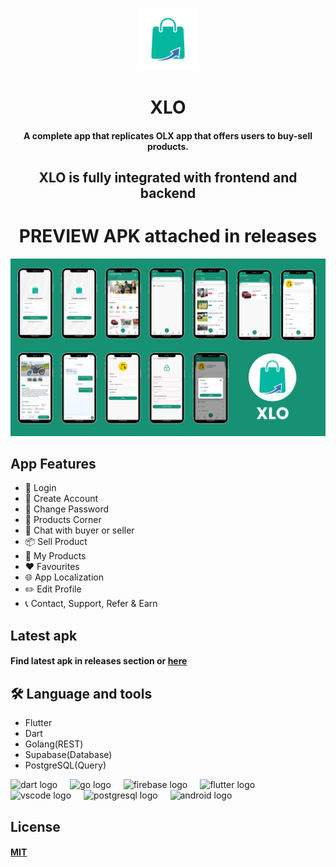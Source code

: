 <p align="center">
  <img src="https://github.com/sharath-b-naik/xlo/blob/main/assets/images/app_icon.png" width="100" />
</p>
<p align="center">
    <h1 align="center">XLO</h1>
    <h4 align="center">A complete app that replicates OLX app that offers users to buy-sell products.</h4>
    <h2 align="center">XLO is fully integrated with frontend and backend</h2>
    <h1 align="center">PREVIEW APK attached in releases</h1>
</p>

<img src="https://github.com/sharath-b-naik/xlo/blob/main/previews.png"  />

<h2>App Features</h2>
<ul>
    <li>🔐 Login</li>
    <li>📝 Create Account</li>
    <li>🔑 Change Password</li>
    <li>🛒 Products Corner</li>
    <li>💬 Chat with buyer or seller</li>
    <li>📦 Sell Product</li>
    <li>📂 My Products</li>
    <li>❤️ Favourites</li>
    <li>🌐 App Localization</li>
    <li>✏️ Edit Profile</li>
    <li>📞 Contact, Support, Refer & Earn</li>
</ul>

<h2 align="left">Latest apk</h2>
<h4 align="left">Find latest apk in releases section or <a href="https://github.com/sharath-b-naik/xlo/releases/">here</a></h4>

<h2 align="left">🛠 Language and tools</h2>
<ul>
    <li>Flutter</li>
    <li>Dart</li>
    <li>Golang(REST)</li>
    <li>Supabase(Database)</li>
    <li>PostgreSQL(Query)</li>
</ul>

<div align="left">
  <img src="https://cdn.jsdelivr.net/gh/devicons/devicon/icons/dart/dart-original.svg" height="40" alt="dart logo"  />
  <img width="12" />
  <img src="https://cdn.jsdelivr.net/gh/devicons/devicon/icons/go/go-original-wordmark.svg" height="40" alt="go logo"  />
  <img width="12" />
  <img src="https://cdn.jsdelivr.net/gh/devicons/devicon/icons/firebase/firebase-plain-wordmark.svg" height="40" alt="firebase logo"  />
  <img width="12" />
  <img src="https://cdn.jsdelivr.net/gh/devicons/devicon/icons/flutter/flutter-original.svg" height="40" alt="flutter logo"  />
  <img width="12" />
  <img src="https://cdn.jsdelivr.net/gh/devicons/devicon/icons/vscode/vscode-original.svg" height="40" alt="vscode logo"  />
  <img width="12" />
  <img src="https://cdn.jsdelivr.net/gh/devicons/devicon/icons/postgresql/postgresql-original.svg" height="40" alt="postgresql logo"  />
  <img width="12" />
  <img src="https://cdn.jsdelivr.net/gh/devicons/devicon/icons/android/android-original.svg" height="40" alt="android logo"  />
</div>

<h2>License</h2>
<h4><a href="https://github.com/sharath-b-naik/xlo?tab=MIT-1-ov-file">MIT</a></h4>
